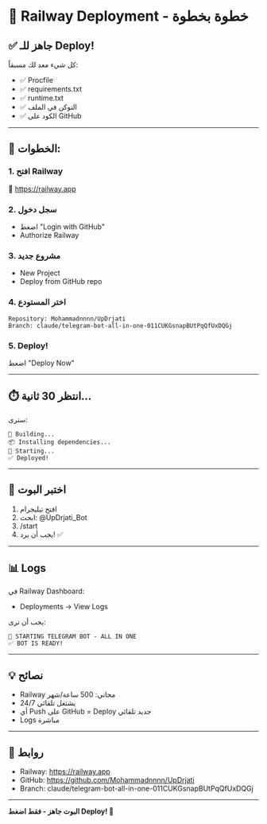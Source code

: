 # 🚀 Railway Deployment - خطوة بخطوة

## ✅ جاهز للـ Deploy!

كل شيء معد لك مسبقاً:
- ✅ Procfile
- ✅ requirements.txt
- ✅ runtime.txt
- ✅ التوكن في الملف
- ✅ الكود على GitHub

---

## 📱 الخطوات:

### 1. افتح Railway
🔗 https://railway.app

### 2. سجل دخول
- اضغط "Login with GitHub"
- Authorize Railway

### 3. مشروع جديد
- New Project
- Deploy from GitHub repo

### 4. اختر المستودع
```
Repository: Mohammadnnnn/UpDrjati
Branch: claude/telegram-bot-all-in-one-011CUKGsnapBUtPqQfUxDQGj
```

### 5. Deploy!
اضغط "Deploy Now"

---

## ⏱️ انتظر 30 ثانية...

سترى:
```
🔨 Building...
📦 Installing dependencies...
🚀 Starting...
✅ Deployed!
```

---

## 🎉 اختبر البوت

1. افتح تيليجرام
2. ابحث: @UpDrjati_Bot
3. /start
4. يجب أن يرد! ✅

---

## 📊 Logs

في Railway Dashboard:
- Deployments → View Logs

يجب أن ترى:
```
🚀 STARTING TELEGRAM BOT - ALL IN ONE
✅ BOT IS READY!
```

---

## 💡 نصائح

- Railway مجاني: 500 ساعة/شهر
- يشتغل تلقائي 24/7
- أي Push على GitHub = Deploy جديد تلقائي
- Logs مباشرة

---

## 🔗 روابط

- Railway: https://railway.app
- GitHub: https://github.com/Mohammadnnnn/UpDrjati
- Branch: claude/telegram-bot-all-in-one-011CUKGsnapBUtPqQfUxDQGj

---

**البوت جاهز - فقط اضغط Deploy! 🚀**
